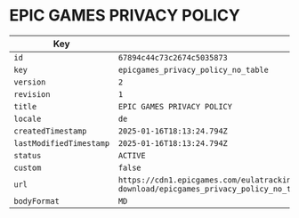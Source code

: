 # EPIC GAMES PRIVACY POLICY

| Key | Value |
| --- | ----- |
| `id` | `67894c44c73c2674c5035873` |
| `key` | `epicgames_privacy_policy_no_table` |
| `version` | `2` |
| `revision` | `1` |
| `title` | `EPIC GAMES PRIVACY POLICY` |
| `locale` | `de` |
| `createdTimestamp` | `2025-01-16T18:13:24.794Z` |
| `lastModifiedTimestamp` | `2025-01-16T18:13:24.794Z` |
| `status` | `ACTIVE` |
| `custom` | `false` |
| `url` | `https://cdn1.epicgames.com/eulatracking-download/epicgames_privacy_policy_no_table/de/v2/r1/b601cacf7d61c77998090510d1d0e940.pdf` |
| `bodyFormat` | `MD` |
